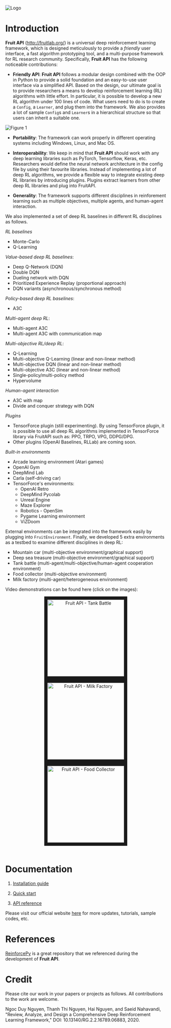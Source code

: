 ![Logo](./fruit/docs/images/home-logo.png)

# Introduction

**Fruit API** (http://fruitlab.org/) is a universal deep reinforcement learning framework, 
which is designed meticulously to provide a *friendly* user interface, a fast algorithm 
prototyping tool, and a multi-purpose framework for RL research community. Specifically, 
**Fruit API** has the following noticeable contributions:

* **Friendly API**: **Fruit API** follows a modular design combined with the OOP in Python
to provide a solid foundation and an easy-to-use user interface via a simplified 
API. Based on the design, our ultimate goal is to provide researchers a means to 
develop reinforcement learning (RL) algorithms with little effort. In particular, 
it is possible to develop a new RL algorithm under 100 lines of code. What users 
need to do is to create a `Config`, a `Learner`, and plug them into the framework. We
also provides a lot of sample `Config`s and `Learner`s in a hierarchical structure
so that users can inherit a suitable one.

![Figure 1](./fruit/docs/images/figure_1.png)

* **Portability**: The framework can work properly in different operating systems including
Windows, Linux, and Mac OS.

* **Interoperability**: We keep in mind that **Fruit API** should work with any deep learning
libraries such as PyTorch, Tensorflow, Keras, etc. Researchers would define the neural 
network architecture in the config file by using their favourite libraries. Instead of 
implementing a lot of deep RL algorithms, we provide a flexible way to integrate 
existing deep RL libraries by introducing plugins. Plugins extract learners from other deep RL 
libraries and plug into FruitAPI.

* **Generality**: The framework supports different disciplines in reinforement learning 
such as multiple objectives, multiple agents, and human-agent interaction.

We also implemented a set of deep RL baselines in different RL disciplines as follows.

*RL baselines*
 
 * Monte-Carlo
 * Q-Learning

*Value-based deep RL baselines*:

 * Deep Q-Network (DQN)
 * Double DQN
 * Dueling network with DQN
 * Prioritized Experience Replay (proportional approach)
 * DQN variants (asynchronous/synchronous method)
 
*Policy-based deep RL baselines*:

 * A3C
 
*Multi-agent deep RL*:

 * Multi-agent A3C
 * Multi-agent A3C with communication map
 
*Multi-objective RL/deep RL*:

 * Q-Learning
 * Multi-objective Q-Learning (linear and non-linear method)
 * Multi-objective DQN (linear and non-linear method)
 * Multi-objective A3C (linear and non-linear method)
 * Single-policy/multi-policy method
 * Hypervolume
 
*Human-agent interaction*

 * A3C with map
 * Divide and conquer strategy with DQN
 
*Plugins*

 * TensorForce plugin (still experimenting). By using TensorForce plugin, it is possible to use all deep RL 
 algorithms implemented in TensorForce library via FruitAPI such as: PPO, TRPO, VPG, DDPG/DPG.
 * Other plugins (OpenAI Baselines, RLLab) are coming soon.
 
*Built-in environments*

 * Arcade learning environment (Atari games)
 * OpenAI Gym
 * DeepMind Lab
 * Carla (self-driving car)
 * TensorForce's environments:
    * OpenAI Retro
    * DeepMind Pycolab
    * Unreal Engine
    * Maze Explorer
    * Robotics - OpenSim
    * Pygame Learning environment
    * ViZDoom
 
External environments can be integrated into the framework easily by plugging into 
`FruitEnvironment`. Finally, we developed 5 extra environments as a testbed to examine different 
disciplines in deep RL:

* Mountain car (multi-objective environment/graphical support)
* Deep sea treasure (multi-objective environment/graphical support)
* Tank battle (multi-agent/multi-objective/human-agent cooperation environment)
* Food collector (multi-objective environment)
* Milk factory (multi-agent/heterogeneous environment)
 
Video demonstrations can be found here (click on the images):

<div align="center">
  <a href="https://www.youtube.com/watch?v=WCa6n1F6UM8" target="_blank">
    <img src="fruit/docs/images/screen_1.jpg"
         alt="Fruit API - Tank Battle"
         width="240" height="240" border="10" />
  </a>
  <a href="https://www.youtube.com/watch?v=eoud2D0nW1k" target="_blank">
    <img src="fruit/docs/images/screen_2.jpg"
         alt="Fruit API - Milk Factory"
         width="240" height="240" border="10" />
  </a>
  <a href="https://www.youtube.com/watch?v=usJP9Gr9nkM" target="_blank">
    <img src="fruit/docs/images/screen_3.jpg"
         alt="Fruit API - Food Collector"
         width="240" height="240" border="10" />
  </a>
  <br /><br />
</div>
 
# Documentation

1. [Installation guide](http://fruitlab.org/installation_2.html)

2. [Quick start](http://fruitlab.org/examples.html)

3. [API reference](http://fruitlab.org/api.html)

Please visit our official website [here](http://fruitlab.org/) for more updates, tutorials, sample codes, etc.

# References

[ReinforcePy](https://github.com/Islandman93/reinforcepy) is a great repository that we referenced during
the development of **Fruit API**.

# Credit

Please cite our work in your papers or projects as follows. All contributions to the work are welcome.

Ngoc Duy Nguyen, Thanh Thi Nguyen, Hai Nguyen, and Saeid Nahavandi, "Review, Analyze, and Design a Comprehensive Deep Reinforcement Learning Framework," DOI: 10.13140/RG.2.2.16789.06883, 2020.
